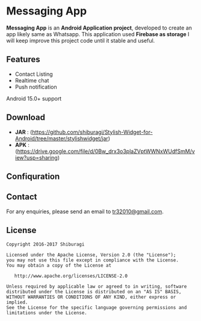 # Messaging App

**Messaging App** is an **Android Application project**, developed to create an app likely same as Whatsapp. 
This application used **Firebase as storage**
I will keep improve this project code until it stable and useful.

## Features
 * Contact Listing
 * Realtime chat
 * Push notification

Android 15.0+ support

## Download
 * **JAR** : (https://github.com/shiburagi/Stylish-Widget-for-Android/tree/master/stylishwidget/jar)
 * **APK** : (https://drive.google.com/file/d/0Bw_drx3o3plaZVptWWNxWUdfSmM/view?usp=sharing) 

## Confiquration


## Contact
For any enquiries, please send an email to tr32010@gmail.com. 

## License

    Copyright 2016-2017 Shiburagi

    Licensed under the Apache License, Version 2.0 (the "License");
    you may not use this file except in compliance with the License.
    You may obtain a copy of the License at

       http://www.apache.org/licenses/LICENSE-2.0

    Unless required by applicable law or agreed to in writing, software
    distributed under the License is distributed on an "AS IS" BASIS,
    WITHOUT WARRANTIES OR CONDITIONS OF ANY KIND, either express or implied.
    See the License for the specific language governing permissions and
    limitations under the License.

